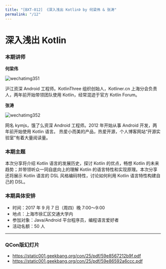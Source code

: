 ```yaml
---
title: "[BXT-012] 《深入浅出 Kotlin》 by 何梁伟 & 张涛"
permalink: "/12"
---
```


# 深入浅出 Kotlin

### 本期讲师

**何梁伟**

![wechatimg351](https://user-images.githubusercontent.com/5830104/29865005-ed031028-8da6-11e7-9cfd-bcf41c173fa2.jpg)

沪江资深 Android 工程师。KotlinThree 组织创始人，Kotliner.cn 上海分会负责人，两年前开始带领团队使用 Kotlin，经常混迹于官方 Kotlin Forum。

**张涛**

![wechatimg352](https://user-images.githubusercontent.com/5830104/29864997-e7b5b314-8da6-11e7-98e0-63f8e871f384.jpg)

网名 kymjs，饿了么资深 Android 工程师。2012 年开始从事 Android 开发，两年前开始使用 Kotlin 语言。 热爱小而美的产品，热爱开源，个人博客网站“开源实验室”有着大量阅读量。

### 本期主题

本次分享将介绍 Kotlin 语言的发展历史，探讨 Kotlin 的优点，畅想 Kotlin 的未来趋势；并带领听众一同自底向上的理解 Kotlin 的语言特性和实现原理。本次分享还将展示 Kotlin 语言的 DSL 风格编码特性，讨论如何利用 Kotlin 语言特性构建自己的 DSL。

### 本期具体安排

* 时间：2017 年 9 月 7 日（周四）晚 7:00～9:00
* 地点：上海市徐汇区交通大学内
* 参加对象：Java/Android 平台程序员，编程语言爱好者
* 活动名额：50 人

***

### QCon版幻灯片

* https://static001.geekbang.org/con/25/pdf/59e8567212b9f.pdf
* https://static001.geekbang.org/con/25/pdf/59e86592a6ccc.pdf
